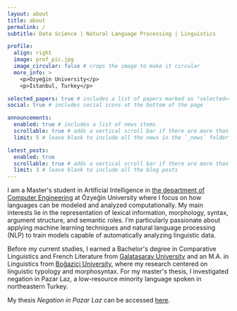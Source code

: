 ```yaml
---
layout: about
title: about
permalink: /
subtitle: Data Science | Natural Language Processing | Linguistics

profile:
  align: right
  image: prof_pic.jpg
  image_circular: false # crops the image to make it circular
  more_info: >
    <p>Özyeğin University</p>
    <p>İstanbul, Turkey</p>

selected_papers: true # includes a list of papers marked as "selected={true}"
social: true # includes social icons at the bottom of the page

announcements:
  enabled: true # includes a list of news items
  scrollable: true # adds a vertical scroll bar if there are more than 3 news items
  limit: 5 # leave blank to include all the news in the `_news` folder

latest_posts:
  enabled: true
  scrollable: true # adds a vertical scroll bar if there are more than 3 new posts items
  limit: 3 # leave blank to include all the blog posts
---
```


I am a Master's student in Artificial Intelligence in [the department of Computer Engineering](https://www.ozyegin.edu.tr/en/computer-science) at Özyeğin University where I focus on how languages can be modeled and analyzed computationally. My main interests lie in the representation of lexical information, morphology, syntax, argument structure, and semantic roles. I’m particularly passionate about applying machine learning techniques and natural language processing (NLP) to train models capable of automatically analyzing linguistic data.

Before my current studies, I earned a Bachelor's degree in Comparative Linguistics and French Literature from [Galatasaray University](https://gsu.edu.tr/tr) and an M.A. in Linguistics from [Boğaziçi University](https://bogazici.edu.tr/), where my research centered on linguistic typology and morphosyntax. For my master's thesis, I investigated negation in Pazar Laz, a low-resource minority language spoken in northeastern Turkey.

My thesis <em>Negation in Pazar Laz</em> can be accessed <a href="/assets/pdf/negation_in_pazar_laz_2023.pdf" target="_blank">here</a>.

